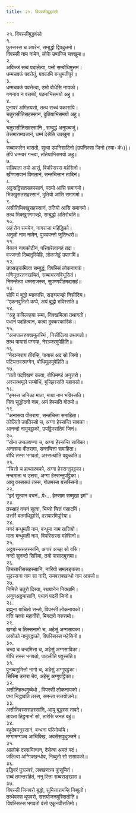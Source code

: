 ```yaml
---
title: २१. विपस्सीबुद्धवंसो

---
```

२१. विपस्सीबुद्धवंसो  
१.  
फुस्सस्स च अपरेन, सम्बुद्धो द्विपदुत्तमो।  
विपस्सी नाम नामेन, लोके उप्पज्जि चक्खुमा॥  
२.  
अविज्जं सब्बं पदालेत्वा, पत्तो सम्बोधिमुत्तमं।  
धम्मचक्कं पवत्तेतुं, पक्कामि बन्धुमतीपुरं॥  
३.  
धम्मचक्कं पवत्तेत्वा, उभो बोधेसि नायको।  
गणनाय न वत्तब्बो, पठमाभिसमयो अहु॥  
४.  
पुनापरं अमितयसो, तत्थ सच्चं पकासयि।  
चतुरासीतिसहस्सानं, दुतियाभिसमयो अहु॥  
५.  
चतुरासीतिसहस्सानि , सम्बुद्धं अनुपब्बजुं।  
तेसमारामपत्तानं, धम्मं देसेसि चक्खुमा॥  
६.  
सब्बाकारेन भासतो, सुत्वा उपनिसादिनो [उपनिस्सा जिनो (स्या॰ कं॰)]।  
तेपि धम्मवरं गन्त्वा, ततियाभिसमयो अहु॥  
७.  
सन्निपाता तयो आसुं, विपस्सिस्स महेसिनो।  
खीणासवानं विमलानं, सन्तचित्तान तादिनं॥  
८.  
अट्ठसट्ठिसतसहस्सानं, पठमो आसि समागमो।  
भिक्खुसतसहस्सानं, दुतियो आसि समागमो॥  
९.  
असीतिभिक्खुसहस्सानं, ततियो आसि समागमो।  
तत्थ भिक्खुगणमज्झे, सम्बुद्धो अतिरोचति॥  
१०.  
अहं तेन समयेन, नागराजा महिद्धिको।  
अतुलो नाम नामेन, पुञ्ञवन्तो जुतिन्धरो॥  
११.  
नेकानं नागकोटीनं, परिवारेत्वानहं तदा।  
वज्जन्तो दिब्बतुरियेहि, लोकजेट्ठं उपागमिं॥  
१२.  
उपसङ्कमित्वा सम्बुद्धं, विपस्सिं लोकनायकं।  
मणिमुत्तरतनखचितं, सब्बाभरणविभूसितं।  
निमन्तेत्वा धम्मराजस्स, सुवण्णपीठमदासहं॥  
१३.  
सोपि मं बुद्धो ब्याकासि, सङ्घमज्झे निसीदिय।  
‘‘एकनवुतितो कप्पे, अयं बुद्धो भविस्सति॥  
१४.  
‘‘अहु कपिलव्हया रम्मा, निक्खमित्वा तथागतो।  
पधानं पदहित्वान, कत्वा दुक्करकारिकं॥  
१५.  
‘‘अजपालरुक्खमूलस्मिं , निसीदित्वा तथागतो।  
तत्थ पायासं पग्गय्ह, नेरञ्जरमुपेहिति॥  
१६.  
‘‘नेरञ्जराय तीरम्हि, पायासं अद सो जिनो।  
पटियत्तवरमग्गेन, बोधिमूलमुपेहिति॥  
१७.  
‘‘ततो पदक्खिणं कत्वा, बोधिमण्डं अनुत्तरो।  
अस्सत्थमूले सम्बोधिं, बुज्झिस्सति महायसो॥  
१८.  
‘‘इमस्स जनिका माता, माया नाम भविस्सति।  
पिता सुद्धोदनो नाम, अयं हेस्सति गोतमो॥  
१९.  
‘‘अनासवा वीतरागा, सन्तचित्ता समाहिता।  
कोलितो उपतिस्सो च, अग्गा हेस्सन्ति सावका।  
आनन्दो नामुपट्ठाको, उपट्ठिस्सतिमं जिनं॥  
२०.  
‘‘खेमा उप्पलवण्णा च, अग्गा हेस्सन्ति साविका।  
अनासवा वीतरागा, सन्तचित्ता समाहिता।  
बोधि तस्स भगवतो, अस्सत्थोति पवुच्चति॥  
२१.  
‘‘चित्तो च हत्थाळवको, अग्गा हेस्सन्तुपट्ठका।  
नन्दमाता च उत्तरा, अग्गा हेस्सन्तुपट्ठिका।  
आयु वस्ससतं तस्स, गोतमस्स यसस्सिनो॥  
२२.  
‘‘इदं सुत्वान वचनं…पे॰… हेस्साम सम्मुखा इमं’’॥  
२३.  
तस्साहं वचनं सुत्वा, भिय्यो चित्तं पसादयिं।  
उत्तरिं वतमधिट्ठासिं, दसपारमिपूरिया॥  
२४.  
नगरं बन्धुमती नाम, बन्धुमा नाम खत्तियो।  
माता बन्धुमती नाम, विपस्सिस्स महेसिनो॥  
२५.  
अट्ठवस्ससहस्सानि, अगारं अज्झ सो वसि।  
नन्दो सुनन्दो सिरिमा, तयो पासादमुत्तमा॥  
२६.  
तिचत्तारीससहस्सानि, नारियो समलङ्कता।  
सुदस्सना नाम सा नारी, समवत्तक्खन्धो नाम अत्रजो॥  
२७.  
निमित्ते चतुरो दिस्वा, रथयानेन निक्खमि।  
अनूनअट्ठमासानि, पधानं पदही जिनो॥  
२८.  
ब्रह्मुना याचितो सन्तो, विपस्सी लोकनायको।  
वत्ति चक्कं महावीरो, मिगदाये नरुत्तमो॥  
२९.  
खण्डो च तिस्सनामो च, अहेसुं अग्गसावका।  
असोको नामुपट्ठाको, विपस्सिस्स महेसिनो॥  
३०.  
चन्दा च चन्दमित्ता च, अहेसुं अग्गसाविका।  
बोधि तस्स भगवतो, पाटलीति पवुच्चति॥  
३१.  
पुनब्बसुमित्तो नागो च, अहेसुं अग्गुपट्ठका।  
सिरिमा उत्तरा चेव, अहेसुं अग्गुपट्ठिका॥  
३२.  
असीतिहत्थमुब्बेधो , विपस्सी लोकनायको।  
पभा निद्धावति तस्स, समन्ता सत्तयोजने॥  
३३.  
असीतिवस्ससहस्सानि, आयु बुद्धस्स तावदे।  
तावता तिट्ठमानो सो, तारेसि जनतं बहुं॥  
३४.  
बहुदेवमनुस्सानं, बन्धना परिमोचयि।  
मग्गामग्गञ्च आचिक्खि, अवसेसपुथुज्जने॥  
३५.  
आलोकं दस्सयित्वान, देसेत्वा अमतं पदं।  
जलित्वा अग्गिक्खन्धोव, निब्बुतो सो ससावको॥  
३६.  
इद्धिवरं पुञ्ञवरं, लक्खणञ्च कुसुमितं।  
सब्बं तमन्तरहितं, ननु रित्ता सब्बसङ्खारा॥  
३७.  
विपस्सी जिनवरो बुद्धो, सुमित्तारामम्हि निब्बुतो।  
तत्थेवस्स थूपवरो, सत्तयोजनमुस्सितोति॥  
विपस्सिस्स भगवतो वंसो एकूनवीसतिमो।  